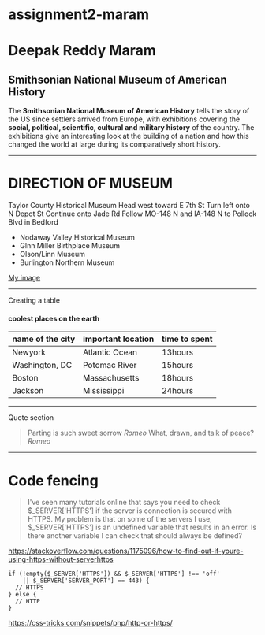 # assignment2-maram
# Deepak Reddy Maram
## Smithsonian National Museum of American History

The **Smithsonian National Museum of American History** tells the story of the US since settlers arrived from Europe, with exhibitions covering the **social, political, scientific, cultural and military history** of the country. The exhibitions give an interesting look at the building of a nation and how this changed the world at large during its comparatively short history.


---
# DIRECTION OF MUSEUM
Taylor County Historical Museum
Head west toward E 7th St
Turn left onto N Depot St
Continue onto Jade Rd
Follow MO-148 N and IA-148 N to Pollock Blvd in Bedford

* Nodaway Valley Historical Museum
* Glnn Miller Birthplace Museum
* Olson/Linn Museum
* Burlington Northern Museum


[My image](image.jpg)

---
Creating a table
#### coolest places on the earth

|name of the city        | important location        |time to spent|
|------------------------|---------------------------|-------------|
|Newyork                 |Atlantic Ocean             |13hours      |
|Washington, DC          |Potomac River              |15hours      |
|Boston                  |Massachusetts              |18hours      |
|Jackson                 |Mississippi                |24hours      |

---
Quote section
> Parting is such sweet sorrow *Romeo*
> What, drawn, and talk of peace? *Romeo*

---
# Code fencing

> I've seen many tutorials online that says you need to check $_SERVER['HTTPS'] if the server is connection is secured with HTTPS. My problem is that on some of the servers I use, $_SERVER['HTTPS'] is an undefined variable that results in an error. Is there another variable I can check that should always be defined?

<https://stackoverflow.com/questions/1175096/how-to-find-out-if-youre-using-https-without-serverhttps>

```
if (!empty($_SERVER['HTTPS']) && $_SERVER['HTTPS'] !== 'off'
    || $_SERVER['SERVER_PORT'] == 443) {
  // HTTPS
} else {
  // HTTP
}
```

<https://css-tricks.com/snippets/php/http-or-https/>
